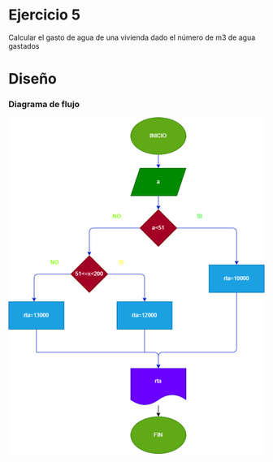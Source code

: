 # Ejercicio 5
Calcular el gasto de agua de una vivienda dado el número de m3 de agua gastados
# Diseño

### Diagrama de flujo
![Diagrama](diagrama.png "Diagrama de flujo")
